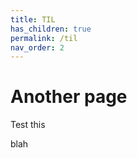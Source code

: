 ```yaml
---
title: TIL
has_children: true
permalink: /til
nav_order: 2
---
```


# Another page

Test this

blah
